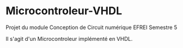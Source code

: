 # Microcontroleur-VHDL

Projet du module Conception de Circuit numérique EFREI Semestre 5

Il s'agit d'un Microcontroleur implémenté en VHDL.
